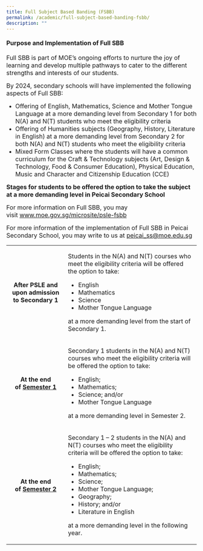 ```yaml
---
title: Full Subject Based Banding (FSBB)
permalink: /academic/full-subject-based-banding-fsbb/
description: ""
---
```

<h4><strong><font size="3">Purpose and Implementation of Full SBB</font></strong></h4>
<p><font size="3">Full SBB is part of MOE&rsquo;s ongoing efforts to nurture the joy of learning and develop multiple pathways to cater to the different strengths and interests of our students.</font></p>
<p><font size="3">By 2024, secondary schools will have implemented the following aspects of Full SBB:</font></p>
<ul>
<li><font size="3">Offering of English, Mathematics, Science and Mother Tongue Language at a more demanding level from Secondary 1 for both N(A) and N(T) students who meet the eligibility criteria</font></li>
<li><font size="3">Offering of Humanities subjects (Geography, History, Literature in English) at a more demanding level from Secondary 2 for both N(A) and N(T) students who meet the eligibility criteria</font></li>
<li><font size="3">Mixed Form Classes where the students will have a common curriculum for the Craft &amp; Technology subjects (Art, Design &amp; Technology, Food &amp; Consumer Education), Physical Education, Music and Character and Citizenship Education (CCE)</font></li>
</ul>
<p><font size="3"><strong>Stages for students to be offered the option to take the subject at a more demanding level in Peicai Secondary School</strong></font></p>
<table>
<tbody>
<tr>
<td width="180">
<p style="text-align: center;"><font size="3"><strong>After PSLE and upon admission to Secondary 1</strong></font></p>
</td>
<td width="522">
<p><font size="3">Students in the N(A) and N(T) courses who meet the eligibility criteria will be offered the option to take:</font></p>
<ul>
	<li><font size="3">English</font></li>
	<li><font size="3">Mathematics</font></li>
	<li><font size="3">Science</font></li>
	<li><font size="3">Mother Tongue Language</font></li>
</ul>
	<p><font size="3">at a more demanding level from the start of Secondary 1.</font></p>
</td>
</tr>
<tr>
<td width="180">
<p style="text-align: center;"><font size="3"><strong>At the end of&nbsp;<u>Semester 1</u></strong></font></p>
</td>
<td width="522">
<p><font size="3">Secondary 1 students in the N(A) and N(T) courses who meet the eligibility criteria will be offered the option to take:</font></p>
<ul>
	<li><font size="3">English;</font></li>
	<li><font size="3">Mathematics;</font></li>
	<li><font size="3">Science; and/or</font></li>
	<li><font size="3">Mother Tongue Language</font></li>
</ul>
	<p><font size="3">at a more demanding level in Semester 2.</font></p>
</td>
</tr>
<tr>
<td width="180">
	<p style="text-align: center;"><font size="3"><strong>At the end of&nbsp;<u>Semester 2</u></font></strong></p>
</td>
<td width="522">
<p><font size="3">Secondary 1 &ndash; 2 students in the N(A) and N(T) courses who meet the eligibility criteria will be offered the option to take:</font></p>
<ul>
	<li><font size="3">English;</font></li>
<li><font size="3">Mathematics;</font></li>
<li><font size="3">Science;</font></li>
<li><font size="3">Mother Tongue Language;</font></li>
<li><font size="3">Geography;</font></li>
<li><font size="3">History; and/or</font></li>
<li><font size="3">Literature in English</font></li>
</ul>
	<p><font size="3">at a more demanding level in the following year.</font></p>
</td>

<p><font size="3">For more information on Full SBB, you may visit&nbsp;<a href="http://www.moe.gov.sg/microsite/psle-fsbb">www.moe.gov.sg/microsite/psle-fsbb</a></font></p>
<p><font size="3">For more information of the implementation of Full SBB in Peicai Secondary School, you may write to us at&nbsp;<a href="mailto:peicai_ss@moe.edu.sg">peicai_ss@moe.edu.sg</a></font></p>